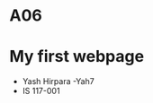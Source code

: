 # A06
<!DOCTTYPE html>
<html>
    <head>
        <p></p>
    </head>    
    <body>
        <h1>My first webpage</h1>
    <ul>
    <li>Yash Hirpara -Yah7</li>
    <li>IS 117-001</li>
    </ul>
    </body>
        
</html>
